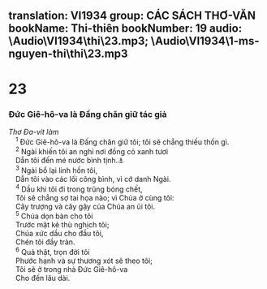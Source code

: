 translation: VI1934
group: CÁC SÁCH THƠ-VĂN
bookName: Thi-thiên 
bookNumber: 19
audio: \Audio\VI1934\thi\23.mp3; \Audio\VI1934\1-ms-nguyen-thi\thi\23.mp3
-------

<div class="title"><h1>23</h1><h3>Đức Giê-hô-va là Đấng chăn giữ tác giả</h3><i>Thơ Đa-vít làm</i></div>
<span class="verse thi_23_1"> <sup>1</sup> Đức Giê-hô-va là Đấng chăn giữ tôi; tôi sẽ chẳng thiếu thốn gì. <br/></span>
<span class="verse thi_23_2"> <sup>2</sup> Ngài khiến tôi an nghỉ nơi đồng cỏ xanh tươi <br/> Dẫn tôi đến mé nước bình tịnh.<a data-toggle="tooltip" data-placement="bottom" title="Exe 34:14; Kh 7:17">⚓</a><br/></span>
<span class="verse thi_23_3"> <sup>3</sup> Ngài bổ lại linh hồn tôi, <br/> Dẫn tôi vào các lối công bình, vì cớ danh Ngài. <br/></span>
<span class="verse thi_23_4"> <sup>4</sup> Dầu khi tôi đi trong trũng bóng chết, <br/> Tôi sẽ chẳng sợ tai họa nào; vì Chúa ở cùng tôi: <br/> Cây trượng và cây gậy của Chúa an ủi tôi. <br/></span>
<span class="verse thi_23_5"> <sup>5</sup> Chúa dọn bàn cho tôi <br/> Trước mặt kẻ thù nghịch tôi; <br/> Chúa xức dầu cho đầu tôi, <br/> Chén tôi đầy tràn. <br/></span>
<span class="verse thi_23_6"> <sup>6</sup> Quả thật, trọn đời tôi <br/> Phước hạnh và sự thương xót sẽ theo tôi; <br/> Tôi sẽ ở trong nhà Đức Giê-hô-va <br/> Cho đến lâu dài. <br/></span>
